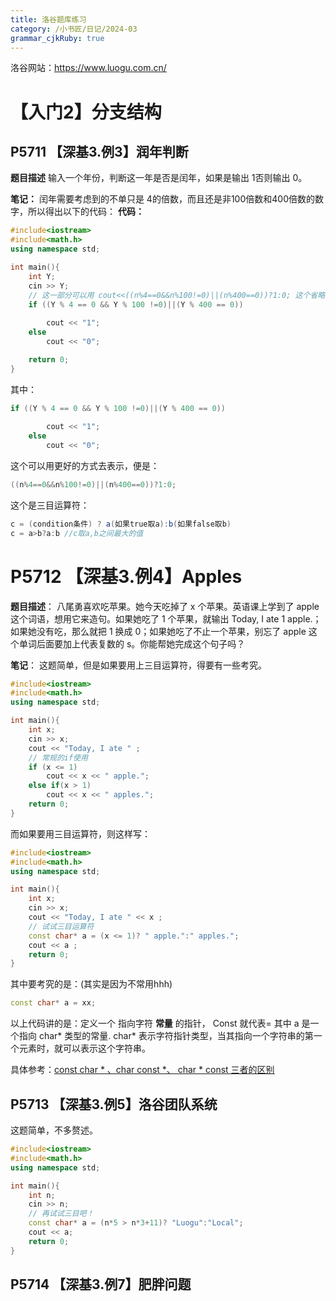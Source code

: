 ```yaml
---
title: 洛谷题库练习
category: /小书匠/日记/2024-03
grammar_cjkRuby: true
---
```

洛谷网站：https://www.luogu.com.cn/
# 【入门2】分支结构
##  P5711 【深基3.例3】润年判断
**题目描述**
输入一个年份，判断这一年是否是闰年，如果是输出 1否则输出 0。

**笔记：**
闰年需要考虑到的不单只是 4的倍数，而且还是非100倍数和400倍数的数字，所以得出以下的代码：
**代码：**
```c++
#include<iostream>
#include<math.h>
using namespace std;

int main(){
    int Y;
    cin >> Y;
    // 这一部分可以用 cout<<((n%4==0&&n%100!=0)||(n%400==0))?1:0; 这个省略了很多代码。
    if ((Y % 4 == 0 && Y % 100 !=0)||(Y % 400 == 0))
    
        cout << "1";
    else
        cout << "0";

    return 0;
}
```

其中：
```c++
if ((Y % 4 == 0 && Y % 100 !=0)||(Y % 400 == 0))
    
        cout << "1";
    else
        cout << "0";
```

这个可以用更好的方式去表示，便是：
```C++
((n%4==0&&n%100!=0)||(n%400==0))?1:0;
```
这个是三目运算符：
```c#
c = (condition条件) ? a(如果true取a):b(如果false取b)
c = a>b?a:b //c取a,b之间最大的值
```


# P5712 【深基3.例4】Apples

**题目描述**：
八尾勇喜欢吃苹果。她今天吃掉了 x 个苹果。英语课上学到了 apple 这个词语，想用它来造句。如果她吃了 1 个苹果，就输出 Today, I ate 1 apple.；如果她没有吃，那么就把 1 换成 0；如果她吃了不止一个苹果，别忘了 apple 这个单词后面要加上代表复数的 s。你能帮她完成这个句子吗？

**笔记**：
这题简单，但是如果要用上三目运算符，得要有一些考究。
```c++
#include<iostream>
#include<math.h>
using namespace std;

int main(){
    int x;
    cin >> x;
    cout << "Today, I ate " ;
    // 常规的if使用
    if (x <= 1)
        cout << x << " apple.";
    else if(x > 1)
        cout << x << " apples.";
    return 0;
}
```

而如果要用三目运算符，则这样写：
```c++
#include<iostream>
#include<math.h>
using namespace std;

int main(){
    int x;
    cin >> x;
    cout << "Today, I ate " << x ;
    // 试试三目运算符
    const char* a = (x <= 1)? " apple.":" apples.";
    cout << a ;
    return 0;
}
```
其中要考究的是：(其实是因为不常用hhh)
```c++
const char* a = xx;
```
以上代码讲的是：定义一个 指向字符 **常量** 的指针，
Const 就代表= 其中 a 是一个指向 char* 类型的常量.
char* 表示字符指针类型，当其指向一个字符串的第一个元素时，就可以表示这个字符串。

具体参考：[const char * 、char const *、 char * const 三者的区别](https://blog.csdn.net/qq_40244176/article/details/80765975)


## P5713 【深基3.例5】洛谷团队系统
这题简单，不多赘述。
```c++
#include<iostream>
#include<math.h>
using namespace std;

int main(){
    int n;
    cin >> n;
    // 再试试三目吧！
    const char* a = (n*5 > n*3+11)? "Luogu":"Local";
    cout << a;
    return 0;
}
```

## P5714 【深基3.例7】肥胖问题

